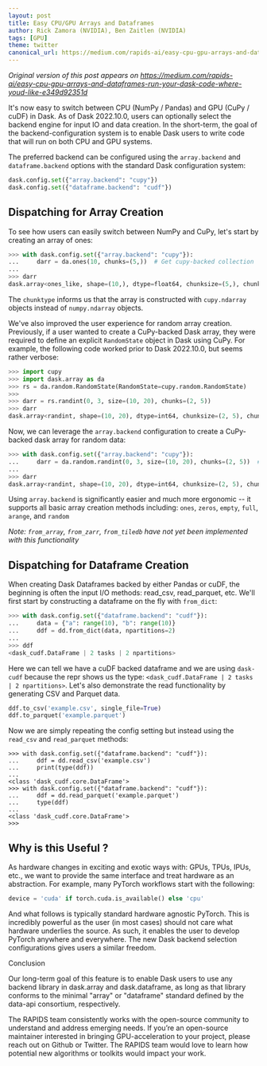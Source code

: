 ```yaml
---
layout: post
title: Easy CPU/GPU Arrays and Dataframes
author: Rick Zamora (NVIDIA), Ben Zaitlen (NVIDIA)
tags: [GPU]
theme: twitter
canonical_url: https://medium.com/rapids-ai/easy-cpu-gpu-arrays-and-dataframes-run-your-dask-code-where-youd-like-e349d92351d
---
```


_Original version of this post appears on https://medium.com/rapids-ai/easy-cpu-gpu-arrays-and-dataframes-run-your-dask-code-where-youd-like-e349d92351d_

It's now easy to switch between CPU (NumPy / Pandas) and GPU (CuPy / cuDF) in Dask.
As of Dask 2022.10.0, users can optionally select the backend engine for input IO and data creation. In the short-term, the goal of the backend-configuration system is to enable Dask users to write code that will run on both CPU and GPU systems.

The preferred backend can be configured using the `array.backend` and `dataframe.backend` options with the standard Dask configuration system:

```python
dask.config.set({"array.backend": "cupy"})
dask.config.set({"dataframe.backend": "cudf"})
```

## Dispatching for Array Creation

To see how users can easily switch between NumPy and CuPy, let's start by creating an array of ones:

```python
>>> with dask.config.set({"array.backend": "cupy"}):
...     darr = da.ones(10, chunks=(5,))  # Get cupy-backed collection
...
>>> darr
dask.array<ones_like, shape=(10,), dtype=float64, chunksize=(5,), chunktype=cupy.ndarray>
```

The `chunktype` informs us that the array is constructed with `cupy.ndarray`
objects instead of `numpy.ndarray` objects.

We've also improved the user experience for random array creation. Previously, if a user wanted to create a CuPy-backed Dask array, they were required to define an explicit `RandomState` object in Dask using CuPy. For example, the following code worked prior to Dask 2022.10.0, but seems rather verbose:

```python
>>> import cupy
>>> import dask.array as da
>>> rs = da.random.RandomState(RandomState=cupy.random.RandomState)
>>>
>>> darr = rs.randint(0, 3, size=(10, 20), chunks=(2, 5))
>>> darr
dask.array<randint, shape=(10, 20), dtype=int64, chunksize=(2, 5), chunktype=cupy.ndarray>
```

Now, we can leverage the `array.backend` configuration to create a CuPy-backed dask array for random data:

```python
>>> with dask.config.set({"array.backend": "cupy"}):
...     darr = da.random.randint(0, 3, size=(10, 20), chunks=(2, 5))  # Get cupy-backed collection
...
>>> darr
dask.array<randint, shape=(10, 20), dtype=int64, chunksize=(2, 5), chunktype=cupy.ndarray>
```

Using `array.backend` is significantly easier and much more ergonomic -- it supports all basic array creation methods including: `ones`, `zeros`, `empty`, `full`, `arange`, and `random`

_Note: `from_array`, `from_zarr`, `from_tiledb` have not yet been implemented
with this functionality_

## Dispatching for Dataframe Creation

When creating Dask Dataframes backed by either Pandas or cuDF, the beginning is often the input I/O methods: read_csv, read_parquet, etc. We'll first start by constructing a dataframe on the fly with `from_dict`:

```python
>>> with dask.config.set({"dataframe.backend": "cudf"}):
...     data = {"a": range(10), "b": range(10)}
...     ddf = dd.from_dict(data, npartitions=2)
...
>>> ddf
<dask_cudf.DataFrame | 2 tasks | 2 npartitions>
```

Here we can tell we have a cuDF backed dataframe and we are using `dask-cudf`
because the repr shows us the type: `<dask_cudf.DataFrame | 2 tasks | 2 npartitions>`.
Let's also demonstrate the read functionality by generating CSV and
Parquet data.

```python
ddf.to_csv('example.csv', single_file=True)
ddf.to_parquet('example.parquet')
```

Now we are simply repeating the config setting but instead using the `read_csv`
and `read_parquet` methods:

```
>>> with dask.config.set({"dataframe.backend": "cudf"}):
...     ddf = dd.read_csv('example.csv')
...     print(type(ddf))
...
<class 'dask_cudf.core.DataFrame'>
>>> with dask.config.set({"dataframe.backend": "cudf"}):
...     ddf = dd.read_parquet('example.parquet')
...     type(ddf)
...
<class 'dask_cudf.core.DataFrame'>
>>>
```

## Why is this Useful ?

As hardware changes in exciting and exotic ways with: GPUs, TPUs, IPUs,
etc., we want to provide the same interface and treat hardware as an
abstraction. For example, many PyTorch workflows start with the following:

```python
device = 'cuda' if torch.cuda.is_available() else 'cpu'
```

And what follows is typically standard hardware agnostic PyTorch. This is
incredibly powerful as the user (in most cases) should not care what hardware
underlies the source. As such, it enables the user to develop PyTorch anywhere
and everywhere. The new Dask backend selection configurations gives users a
similar freedom.

Conclusion

Our long-term goal of this feature is to enable Dask users to use any backend library in dask.array and dask.dataframe, as long as that library conforms to the minimal "array" or "dataframe" standard defined by the data-api consortium, respectively.

The RAPIDS team consistently works with the open-source community to understand and address emerging needs. If you’re an open-source maintainer interested in bringing GPU-acceleration to your project, please reach out on Github or Twitter. The RAPIDS team would love to learn how potential new algorithms or toolkits would impact your work.
